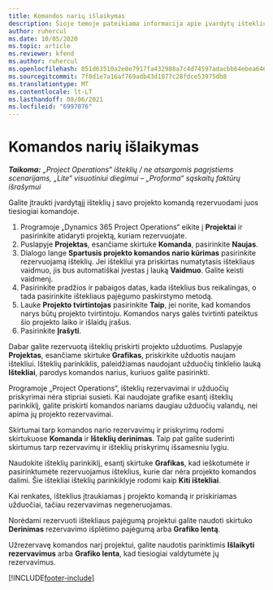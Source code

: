 ```yaml
---
title: Komandos narių išlaikymas
description: Šioje temoje pateikiama informacija apie įvardytų išteklių rezervavimą projektų komandoms ir jų priskyrimą užduotims.
author: ruhercul
ms.date: 10/05/2020
ms.topic: article
ms.reviewer: kfend
ms.author: ruhercul
ms.openlocfilehash: 851d63510a2e8e7917fa432988a7c4d74597adacbb64ebea646f23f958e3e131
ms.sourcegitcommit: 7f8d1e7a16af769adb43d1877c28fdce53975db8
ms.translationtype: MT
ms.contentlocale: lt-LT
ms.lasthandoff: 08/06/2021
ms.locfileid: "6997076"
---
```

# <a name="maintain-team-members"></a>Komandos narių išlaikymas

_**Taikoma:** „Project Operations“ išteklių / ne atsargomis pagrįstiems scenarijams, „Lite“ visuotiniui diegimui – „Proforma“ sąskaitų faktūrų išrašymui_

Galite įtraukti įvardytąjį išteklių į savo projekto komandą rezervuodami juos tiesiogiai komandoje.

1. Programoje „Dynamics 365 Project Operations“ eikite į **Projektai** ir pasirinkite atidaryti projektą, kuriam rezervuojate.
2. Puslapyje **Projektas**, esančiame skirtuke **Komanda**, pasirinkite **Naujas**. 
3. Dialogo lange **Spartusis projekto komandos nario kūrimas** pasirinkite rezervuojamą išteklių. Jei ištekliui yra priskirtas numatytasis ištekliaus vaidmuo, jis bus automatiškai įvestas į lauką **Vaidmuo**. Galite keisti vaidmenį. 
4. Pasirinkite pradžios ir pabaigos datas, kada išteklius bus reikalingas, o tada pasirinkite ištekliaus pajėgumo paskirstymo metodą. 
5. Lauke **Projekto tvirtintojas** pasirinkite **Taip**, jei norite, kad komandos narys būtų projekto tvirtintoju. Komandos narys galės tvirtinti pateiktus šio projekto laiko ir išlaidų įrašus. 
6. Pasirinkite **Įrašyti**.

Dabar galite rezervuotą išteklių priskirti projekto užduotims. Puslapyje **Projektas**, esančiame skirtuke **Grafikas**, priskirkite užduotis naujam ištekliui. Išteklių parinkiklis, paleidžiamas naudojant užduočių tinklelio lauką **Ištekliai**, parodys komandos narius, kuriuos galite pasirinkti.


Programoje „Project Operations“, išteklių rezervavimai ir užduočių priskyrimai nėra stipriai susieti. Kai naudojate grafike esantį išteklių parinkiklį, galite priskirti komandos nariams daugiau užduočių valandų, nei apima jų projekto rezervavimai.

Skirtumai tarp komandos nario rezervavimų ir priskyrimų rodomi skirtukuose **Komanda** ir **Išteklių derinimas**. Taip pat galite suderinti skirtumus tarp rezervavimų ir išteklių priskyrimų išsamesniu lygiu.

Naudokite išteklių parinkiklį, esantį skirtuke **Grafikas**, kad ieškotumėte ir pasirinktumėte rezervuojamus išteklius, kurie dar nėra projekto komandos dalimi. Šie ištekliai išteklių parinkiklyje rodomi kaip **Kiti ištekliai**.

Kai renkates, išteklius įtraukiamas į projekto komandą ir priskiriamas užduočiai, tačiau rezervavimas negeneruojamas.

Norėdami rezervuoti ištekliaus pajėgumą projektui galite naudoti skirtuko **Derinimas** rezervavimo išplėtimo pajėgumą arba **Grafiko lentą**.

Užrezervavę komandos narį projektui, galite naudotis parinktimis **Išlaikyti rezervavimus** arba **Grafiko lenta**, kad tiesiogiai valdytumėte jų rezervavimus.


[!INCLUDE[footer-include](../includes/footer-banner.md)]